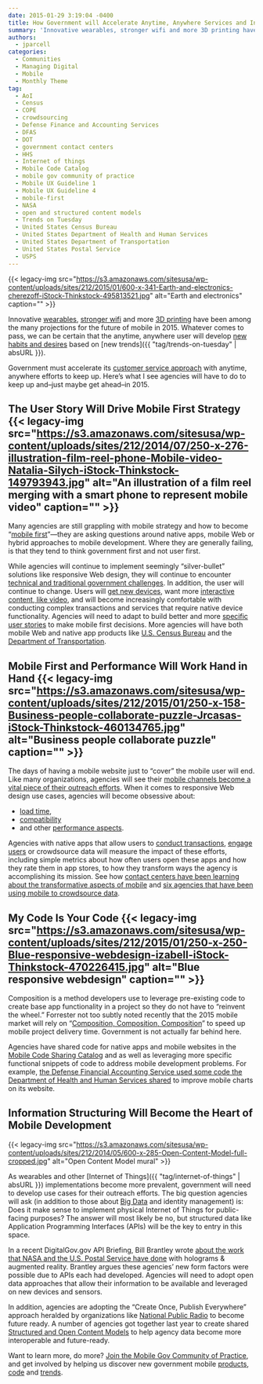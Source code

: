 ```yaml
---
date: 2015-01-29 3:19:04 -0400
title: How Government will Accelerate Anytime, Anywhere Services and Information in 2015
summary: 'Innovative wearables, stronger wifi and more 3D printing have been among the many projections for the future of mobile in 2015. Whatever comes to pass, we can be certain that the anytime, anywhere user will develop new habits and desires based on new trends. Government must accelerate its customer service approach with anytime, anywhere efforts to keep up. Here&rsquo;s'
authors:
  - jparcell
categories:
  - Communities
  - Managing Digital
  - Mobile
  - Monthly Theme
tag:
  - AoI
  - Census
  - COPE
  - crowdsourcing
  - Defense Finance and Accounting Services
  - DFAS
  - DOT
  - government contact centers
  - HHS
  - Internet of things
  - Mobile Code Catalog
  - mobile gov community of practice
  - Mobile UX Guideline 1
  - Mobile UX Guideline 4
  - mobile-first
  - NASA
  - open and structured content models
  - Trends on Tuesday
  - United States Census Bureau
  - United States Department of Health and Human Services
  - United States Department of Transportation
  - United States Postal Service
  - USPS
---
```


{{< legacy-img src="https://s3.amazonaws.com/sitesusa/wp-content/uploads/sites/212/2015/01/600-x-341-Earth-and-electronics-cherezoff-iStock-Thinkstock-495813521.jpg" alt="Earth and electronics" caption="" >}} 

Innovative [wearables](http://analysis.openmobilemedia.com/commerce-brands/open-mobile-summit-day-two), [stronger wifi](http://analysis.openmobilemedia.com/commerce-brands/open-mobile-summit-day-one) and more [3D printing](https://www.WHATEVER/2015/01/15/the-future-will-be-printed-in-3d/ "The Future Will Be Printed – in 3D") have been among the many projections for the future of mobile in 2015. Whatever comes to pass, we can be certain that the anytime, anywhere user will develop [new habits and desires](https://www.WHATEVER/2015/01/27/trends-on-tuesday-mobile-marketing-on-the-rise/) based on [new trends]({{ "tag/trends-on-tuesday" | absURL }}).

Government must accelerate its [customer service approach](https://www.WHATEVER/2015/01/12/15-government-customer-service-trends-for-2015/) with anytime, anywhere efforts to keep up. Here’s what I see agencies will have to do to keep up and&#8211;just maybe get ahead&#8211;in 2015.

## The User Story Will Drive Mobile First Strategy {{< legacy-img src="https://s3.amazonaws.com/sitesusa/wp-content/uploads/sites/212/2014/07/250-x-276-illustration-film-reel-phone-Mobile-video-Natalia-Silych-iStock-Thinkstock-149793943.jpg" alt="An illustration of a film reel merging with a smart phone to represent mobile video" caption="" >}} 

Many agencies are still grappling with mobile strategy and how to become “[mobile first](https://www.WHATEVER/2013/09/30/mobile-first/ "Mobile First")”&#8212;they are asking questions around native apps, mobile Web or hybrid approaches to mobile development. Where they are generally failing, is that they tend to think government first and not user first.

While agencies will continue to implement seemingly “silver-bullet” solutions like responsive Web design, they will continue to encounter [technical and traditional government challenges](https://www.WHATEVER/2014/10/21/responsive-web-design-challenges-webinar-recap/). In addition, the user will continue to change. Users will [get new devices](https://www.WHATEVER/2015/01/06/trends-on-tuesday-phablets-top-tablets-in-post-holiday-activations/ "Trends on Tuesday: Phablets Top Tablets in Post-Holiday Activations"), want more [interactive content, like video](https://www.WHATEVER/2014/07/08/trends-on-tuesday-what-does-mobile-first-video-look-like/ "Trends on Tuesday: What Does Mobile-First Video Look Like?"), and will become increasingly comfortable with conducting complex transactions and services that require native device functionality. Agencies will need to adapt to build better and more [specific user stories](https://www.WHATEVER/2014/10/31/whats-happening-with-the-internet-of-things/ "What’s Happening with the Internet of Things?") to make mobile first decisions. More agencies will have both mobile Web and native app products like [U.S. Census Bureau](https://www.WHATEVER/2014/09/04/census-promotes-mobile-apps-front-and-center/ "Census Promotes Mobile Apps Front and Center!") and the [Department of Transportation](https://www.WHATEVER/2014/06/19/dot-safercar-app-goes-android/ "DOT’s SaferCar App Goes Android").

## Mobile First and Performance Will Work Hand in Hand {{< legacy-img src="https://s3.amazonaws.com/sitesusa/wp-content/uploads/sites/212/2015/01/250-x-158-Business-people-collaborate-puzzle-Jrcasas-iStock-Thinkstock-460134765.jpg" alt="Business people collaborate puzzle" caption="" >}} 

The days of having a mobile website just to “cover” the mobile user will end. Like many organizations, agencies will see their [mobile channels become a vital piece of their outreach efforts](https://www.WHATEVER/2015/01/27/trends-on-tuesday-mobile-marketing-on-the-rise/). When it comes to responsive Web design use cases, agencies will become obsessive about:

  * [load time](https://www.WHATEVER/2014/11/18/trends-on-tuesday-speed-matters-when-measuring-responsive-web-design-performance-load-times/),
  * [compatibility](https://www.WHATEVER/event/get-your-mobile-compatibility-testing-here-all-about-the-federal-crowdsource-mobile-testing-program/)
  * and other [performance aspects](https://www.WHATEVER/2013/08/22/mobile-product-testing-guidelines/).

Agencies with native apps that allow users to [conduct transactions](https://www.WHATEVER/2012/07/13/irs2go-app/), [engage users](https://www.WHATEVER/2014/06/12/three-ways-agencies-are-using-social-media-in-mobile-products/) or crowdsource data will measure the impact of these efforts, including simple metrics about how often users open these apps and how they rate them in app stores, to how they transform ways the agency is accomplishing its mission. See how [contact centers have been learning about the transformative aspects of mobile](https://www.WHATEVER/2014/04/22/trends-on-tuesday-how-contact-centers-are-adapting-to-the-mobile-user/) and [six agencies that have been using mobile to crowdsource data](https://www.WHATEVER/2014/04/22/trends-on-tuesday-how-contact-centers-are-adapting-to-the-mobile-user/).

## My Code Is Your Code {{< legacy-img src="https://s3.amazonaws.com/sitesusa/wp-content/uploads/sites/212/2015/01/250-x-250-Blue-responsive-webdesign-izabell-iStock-Thinkstock-470226415.jpg" alt="Blue responsive webdesign" caption="" >}} 

Composition is a method developers use to leverage pre-existing code to create base app functionality in a project so they do not have to “reinvent the wheel.” Forrester not too subtly noted recently that the 2015 mobile market will rely on “[Composition, Composition, Composition](http://blogs.forrester.com/michael_facemire/14-11-03-mobile_development_the_2015_crystal_ball)” to speed up mobile project delivery time. Government is not actually far behind here.

Agencies have shared code for native apps and mobile websites in the [Mobile Code Sharing Catalog](http://gsa.github.io/Mobile-Code-Catalog/) and as well as leveraging more specific functional snippets of code to address mobile development problems. For example, [the Defense Financial Accounting Service used some code the Department of Health and Human Services shared](https://www.WHATEVER/2014/12/11/defense-finance-accounting-services-use-hhs-code-to-make-mobile-friendly-tables/) to improve mobile charts on its website.

## Information Structuring Will Become the Heart of Mobile Development

{{< legacy-img src="https://s3.amazonaws.com/sitesusa/wp-content/uploads/sites/212/2014/05/600-x-285-Open-Content-Model-full-cropped.jpg" alt="Open Content Model mural" >}}

As wearables and other [Internet of Things]({{ "tag/internet-of-things" | absURL }}) implementations become more prevalent, government will need to develop use cases for their outreach efforts. The big question agencies will ask (in addition to those about [Big Data](https://www.WHATEVER/2015/01/20/trends-big-data-and-gov-in-2015/) and identity management) is: Does it make sense to implement physical Internet of Things for public-facing purposes? The answer will most likely be no, but structured data like Application Programming Interfaces (APIs) will be the key to entry in this space.

In a recent DigitalGov.gov API Briefing, Bill Brantley wrote [about the work that NASA and the U.S. Postal Service have done](https://www.WHATEVER/2015/01/28/the-api-briefing-nasa-and-usps-explore-the-holographic-computing-frontier/) with holograms & augmented reality. Brantley argues these agencies’ new form factors were possible due to APIs each had developed. Agencies will need to adopt open data approaches that allow their information to be available and leveraged on new devices and sensors.

In addition, agencies are adopting the “Create Once, Publish Everywhere” approach heralded by organizations like [National Public Radio](https://www.WHATEVER/2014/10/27/open-and-structured-content-models-workshop-recap/ "Open and Structured Content Models Workshop Recap") to become future ready. A number of agencies got together last year to create shared [Structured and Open Content Models](https://www.WHATEVER/2014/05/05/government-open-and-structured-content-models-are-here/ "Government Open and Structured Content Models Are Here!") to help agency data become more interoperable and future-ready.

Want to learn more, do more? [Join the Mobile Gov Community of Practice](https://www.WHATEVER/communities/mobile/ "Mobile"), and get involved by helping us discover new government mobile [products](https://midas.18f.us/tasks/15), [code](https://midas.18f.us/tasks/19) and [trends](https://midas.18f.us/tasks/26).

 